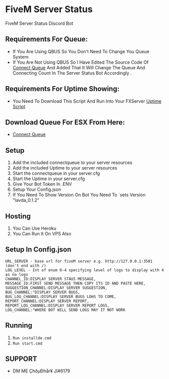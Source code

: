 # FiveM Server Status
FiveM Server Status Discord Bot

## Requirements For Queue:

- If You Are Using QBUS So You Don't Need To Change You Queue System
- If You Are Not Using QBUS So I Have Edited The Source Code Of [Connect Queue](https://github.com/Choudhary-Ji/Connect-Queue-For-ESX) And Added That It Will Change The Queue And Connecting Count In The Server Status Bot Accordingly .

## Requirements For Uptime Showing:
- You Need To Download This Script And Run Into Your FXServer [Uptime Script](https://github.com/Choudhary-Ji/Uptime-Script)

## Download Queue For ESX From Here:
- [Connect Queue](https://github.com/Choudhary-Ji/Connect-Queue-For-ESX)

## Setup

1. Add the included connectqueue to your server resources
2. Add the included Uptime to your server resources
3. Start the connectqueue in your server.cfg
3. Start the Uptime in your server.cfg
5. Give Your Bot Token In .ENV
6. Setup Your Config.json
7. If You Need To Show Version On Bot You Need To `sets Version "lavda_0.1.2"


## Hosting

1. You Can Use Heroku
2. You Can Run It On VPS Also
 
## Setup In Config.json


```
URL_SERVER - base url for fiveM server e.g. http://127.0.0.1:3501 (don't end with /)
LOG_LEVEL - Int of enum 0-4 specifying level of logs to display with 4 as no logs
CHANNEL_ID:DISPLAY SERVER STAUS MESSAGE,
MESSAGE_ID:FIRST SEND MESSAGE THEN COPY ITS ID AND PASTE HERE,
SUGGESTION_CHANNEL:DISPLAY SERVER SUGGESTION,
BUG_CHANNEL:"DISPLAY SERVER BUGS,
BUG_LOG_CHANNEL:DISPLAY SERVER BUGS LOHS TO COME,
REPORT_CHANNEL:DISPLAY SERVER REPORT,
REPORT_LOG_CHANNEL:DISPLAY SERVER REPORT LOGS,
LOG_CHANNEL:"WHERE BOT WILL SEND LOGS MAY IT NOT WORK
```
## Running
1. `Run installde.cmd`
2. `Run start.cmd`

## SUPPORT
- DM ME ÇhðµÐhår¥ Jï#6179
  

